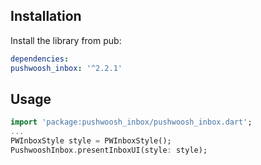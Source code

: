 ## Installation

Install the library from pub:

```yaml
dependencies:
pushwoosh_inbox: '^2.2.1'
```

## Usage
```dart
import 'package:pushwoosh_inbox/pushwoosh_inbox.dart';
...
PWInboxStyle style = PWInboxStyle();
PushwooshInbox.presentInboxUI(style: style);
```
